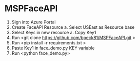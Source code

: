 # MSPFaceAPI

1) Sign into Azure Portal
2) Create FaceAPI Resource
  a. Select USEast as Resource base
3) Select Keys in new resource
  a. Copy Key1
4) Run \<git clone https://github.com/bpeck81/MSPFaceAPI.git \>
5) Run \<pip install -r requirements.txt \>
5) Paste Key1 in face_demo.py KEY variable
6) Run \<python face_demo.py\>
